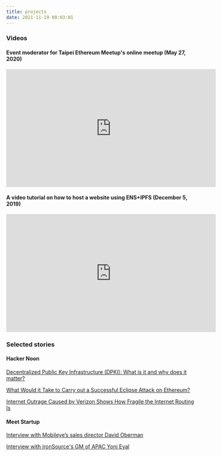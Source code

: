 ```yaml
---
title: projects
date: 2021-11-19 00:03:01
---
```


### Videos

#### Event moderator for Taipei Ethereum Meetup's online meetup (May 27, 2020)
<iframe width="560" height="315" src="https://www.youtube.com/embed/A4oNobjHr-8" frameborder="0" allow="accelerometer; autoplay; encrypted-media; gyroscope; picture-in-picture" allowfullscreen></iframe>

#### A video tutorial on how to host a website using ENS+IPFS (December 5, 2019)
<iframe width="560" height="315" src="https://www.youtube.com/embed/oA4oOY5zgU0" frameborder="0" allow="accelerometer; autoplay; encrypted-media; gyroscope; picture-in-picture" allowfullscreen></iframe>

### Selected stories

#### Hacker Noon

[Decentralized Public Key Infrastructure (DPKI): What is it and why does it matter?](https://medium.com/hackernoon/decentralized-public-key-infrastructure-dpki-what-is-it-and-why-does-it-matter-babee9d88579)

[What Would it Take to Carry out a Successful Eclipse Attack on Ethereum?](https://medium.com/hackernoon/https-hackernoon-com-eclipse-attack-on-ethereum-a6f61e06e1a3)

[Internet Outrage Caused by Verizon Shows How Fragile the Internet Routing Is](https://medium.com/hackernoon/internet-outrage-caused-by-verizon-shows-how-fragile-the-internet-routing-is-a367241130e8)

#### Meet Startup

[Interview with Mobileye’s sales director David Oberman](https://meet.bnext.com.tw/intl/articles/view/41698)

[Interview with ironSource's GM of APAC Yoni Eyal](https://meet.bnext.com.tw/intl/articles/view/41695)
